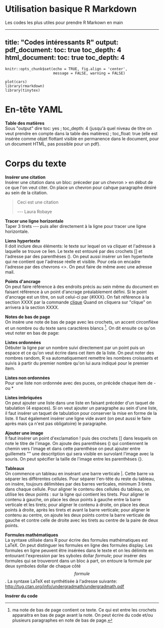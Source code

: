 # Utilisation basique R Markdown
Les codes les plus utiles pour prendre R Markown en main

---
title: "Codes intéressants R"
output:
  pdf_document:
    toc: true
    toc_depth: 4
  html_document:
    toc: true
    toc_depth: 4
---

```{r setup, include=FALSE}
knitr::opts_chunk$set(echo = TRUE, fig.align = 'center', 
                      message = FALSE, warning = FALSE)
```

```{r}
plot(cars)
library(rmarkdown)
library(tinytex)
```

# En-tête YAML

**Table des matières**    
Sous "output" dire toc: yes ; toc_depth: 4 (jusqu'à quel niveau de titre on veut prendre en compte dans la table des matières) ; toc_float: true (elle est insérée comme objet flottant visible en permanence dans le document, pour un document HTML, pas possible pour un pdf).

# Corps du texte

**Insérer une citation**   
Insérer une citation dans un bloc: préceder par un chevron > en début de ce que l'on veut citer. On place un chevron pour cahque paragraphe désiré au sein de la citation.

> Ceci est une citation
>
> --- Laura Robaye

**Tracer une ligne horizontale**     
Taper 3 tirets --- puis aller directement à la ligne pour tracer une ligne horizontale.

**Liens hypertexte**    
Il doit inclure deux éléments: le texte sur lequel on va cliquer et l'adresse à laquelle se trouve ce lien. Le texte est entouré par des crochets [] et l'adresse par des parenthèses ().
On peut aussi insérer un lien hypertexte qui ne contient que l'adresse réelle et visible. Pour cela on encadre l'adresse par des chevrons <>. On peut faire de même avec une adresse mail.

**Points d'ancrage**    
On peut faire référence à des endroits précis au sein même du document en faisant référence à un point d'ancrage préalablement défini. Si le point d'ancrage est un titre, on suit celui-ci par {#XXX}. On fait référence à la section XXXX par la commande [clique](#XXX) Quand on cliquera sur "clique" on arrivera à la section XXXX.

**Notes de bas de page**    
On insère une note de bas de page avec les crochets, un accent circonflèxe et un nombre ou du texte sans caractères blancs [^1].
On dit ensuite ce qu'on veut noter en bas de page:
[^1]: ma note de bas de page contient ce texte.
Ce qui est entre les crochets apparaitra en bas de page avant la note. On peut écrire du code et/ou plusieurs paragraphes en note de bas de page.

**Listes ordonnées**    
Débuter la ligne par un nombre suivi directement par un point puis un espace et ce qu'on veut écrire dans cet item de la liste. On peut noter des nombres random, R va automatiquement remettre les nombres croissants et suivis à partir du premier nombre qu'on lui aura indiqué pour le premier item.

**Listes non ordonnées**     
Pour une liste non ordonnée avec des puces, on précède chaque item de - ou *

**Listes imbriquées**     
On peut ajouter une liste dans une liste en faisant précéder d'un taquet de tabulation (4 espaces). Si on veut ajouter un paragraphe au sein d'une liste, il faut insérer un taquet de tabulation pour conserver la mise en forme de la liste. Il faut également insérer une ligne vide avant (on peut aussi le faire après mais ça n'est pas obligatoire) le paragraphe.

**Ajouter une image**    
Il faut insérer un point d'exclamation ! puis des crochets [] dans lesquels on note le titre de l'image. On ajoute des parenthèses () qui contiennent le chemin vers l'image et dans cette parenthèse on peut ajouter entre guillemets "" une descritption qui sera visible en survolant l'image avec la souris. On peut spécifier la taille de l'image entre les parenthèses {}.

**Tableaux**     
On commence un tableau en insérant une barre verticale |. Cette barre va séparer les différentes cellules. Pour séparer l'en-tête du reste du tableau, on insère, toujours délimitées par des barres verticales, minimum 3 tirets dans chaque cellule. Pour aligner le contenu des cellules du tableau, on utilise les deux points : sur la ligne qui contient les tirets. Pour aligner le contenu à gauche, on place les deux points à gauche entre la barre verticale et les tirets; pour aligner le contenu à droite, on place les deux points à droite, après les tirets et avant la barre verticale; pour aligner le contenu au centre, on ajoute les deux points contre la barre verticale de gauche et contre celle de droite avec les tirets au centre de la paire de deux points.

**Formules mathématiques**    
La syntaxe utilisée dans R pour écrire des formules mathématiques est LaTeX. On peut distinguer les formules en ligne des formules display. Les formules en ligne peuvent être insérées dans le texte et on les délimite en entourant l'expression par les syboles dollar $formule$; pour insérer des formules qui se trouveront dans un bloc à part, on entoure la formule par deux symboles dollar de chaque côté $$formule$$. La syntaxe LaTeX est synthétisée à l'adresse suivante: <http://tug.ctan.org/info/undergradmath/undergradmath.pdf>

**Insérer du code**    


